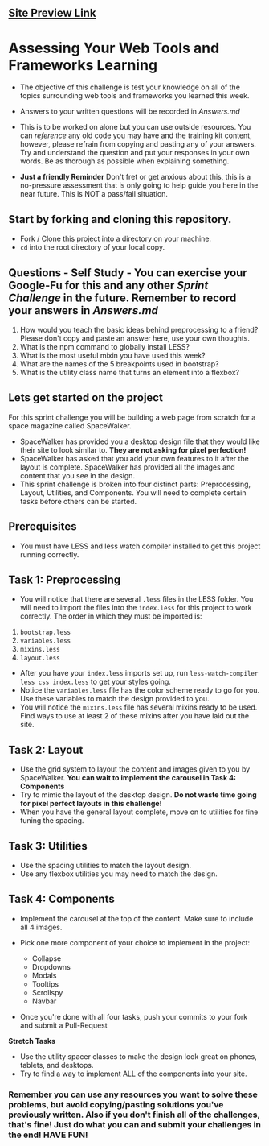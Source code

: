 ## [Site Preview Link](https://htmlpreview.github.io/?https://github.com/fmarkwong-lambda-school-cs9-coursework/Sprint-Challenge--Web-Tools-And-Frameworks/blob/master/index.html)

# Assessing Your Web Tools and Frameworks Learning

* The objective of this challenge is test your knowledge on all of the topics surrounding web tools and frameworks you learned this week.
* Answers to your written questions will be recorded in _Answers.md_
* This is to be worked on alone but you can use outside resources. You can _reference_ any old code you may have and the training kit content, however, please refrain from copying and pasting any of your answers. Try and understand the question and put your responses in your own words. Be as thorough as possible when explaining something.

* **Just a friendly Reminder** Don't fret or get anxious about this, this is a no-pressure assessment that is only going to help guide you here in the near future. This is NOT a pass/fail situation.

## Start by forking and cloning this repository.
* Fork / Clone this project into a directory on your machine.
* `cd` into the root directory of your local copy.

## Questions - Self Study - You can exercise your Google-Fu for this and any other _Sprint Challenge_ in the future. Remember to record your answers in _Answers.md_

1. How would you teach the basic ideas behind preprocessing to a friend?  Please don't copy and paste an answer here, use your own thoughts.
2. What is the npm command to globally install LESS?
3. What is the most useful mixin you have used this week?
4. What are the names of the 5 breakpoints used in bootstrap?
5. What is the utility class name that turns an element into a flexbox?

## Lets get started on the project
For this sprint challenge you will be building a web page from scratch for a space magazine called SpaceWalker.  

* SpaceWalker has provided you a desktop design file that they would like their site to look similar to.  **They are not asking for pixel perfection!**
* SpaceWalker has asked that you add your own features to it after the layout is complete.  SpaceWalker has provided all the images and content that you see in the design.  
* This sprint challenge is broken into four distinct parts: Preprocessing, Layout, Utilities, and Components.  You will need to complete certain tasks before others can be started.

## Prerequisites
* You must have LESS and less watch compiler installed to get this project running correctly.

## Task 1: Preprocessing
* You will notice that there are several ```.less``` files in the LESS folder.  You will need to import the files into the ```index.less``` for this project to work correctly. The order in which they must be imported is:
1. ```bootstrap.less```
2. ```variables.less```
3. ```mixins.less```
4. ```layout.less```

* After you have your ```index.less``` imports set up, run ```less-watch-compiler less css index.less``` to get your styles going.
* Notice the ```variables.less``` file has the color scheme ready to go for you.  Use these variables to match the design provided to you.
* You will notice the ```mixins.less``` file has several mixins ready to be used.  Find ways to use at least 2 of these mixins after you have laid out the site.


## Task 2: Layout
* Use the grid system to layout the content and images given to you by SpaceWalker. **You can wait to implement the carousel in Task 4: Components**
* Try to mimic the layout of the desktop design. **Do not waste time going for pixel perfect layouts in this challenge!**
* When you have the general layout complete, move on to utilities for fine tuning the spacing.

## Task 3: Utilities
* Use the spacing utilities to match the layout design. 
* Use any flexbox utilities you may need to match the design.

## Task 4: Components
* Implement the carousel at the top of the content.  Make sure to include all 4 images.
* Pick one more component of your choice to implement in the project:
  - Collapse
  - Dropdowns
  - Modals
  - Tooltips
  - Scrollspy
  - Navbar

* Once you're done with all four tasks, push your commits to your fork and submit a Pull-Request

**Stretch Tasks**
* Use the utility spacer classes to make the design look great on phones, tablets, and desktops.
* Try to find a way to implement ALL of the components into your site.

### Remember you can use any resources you want to solve these problems, but avoid copying/pasting solutions you've previously written. Also if you don't finish all of the challenges, that's fine! Just do what you can and submit your challenges in the end! HAVE FUN!

